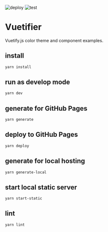 ![deploy](https://github.com/reireias/vuetifier/workflows/deploy/badge.svg) ![test](https://github.com/reireias/vuetifier/workflows/test/badge.svg)
# Vuetifier

Vuetify.js color theme and component examples.


## install
``` bash
yarn install
```

## run as develop mode
```bash
yarn dev
```

## generate for GitHub Pages
```bash
yarn generate
```

## deploy to GitHub Pages
```bash
yarn deploy
```

## generate for local hosting
```bash
yarn generate-local
```

## start local static server
```bash
yarn start-static
```

## lint
```bash
yarn lint
```
